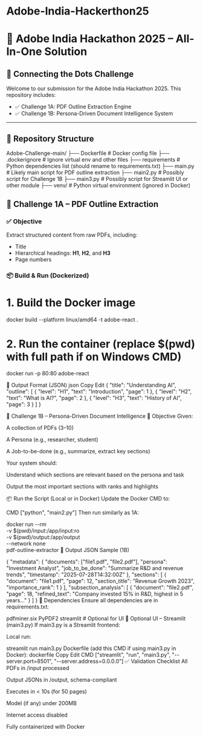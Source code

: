 # Adobe-India-Hackerthon25

# 🧠 Adobe India Hackathon 2025 – All-In-One Solution

## 🚀 Connecting the Dots Challenge

Welcome to our submission for the Adobe India Hackathon 2025. This repository includes:

- ✅ Challenge 1A: PDF Outline Extraction Engine
- ✅ Challenge 1B: Persona-Driven Document Intelligence System

---

## 📁 Repository Structure

Adobe-Challenge-main/
├── Dockerfile                # Docker config file
├── .dockerignore             # Ignore virtual env and other files
├── requirements              # Python dependencies list (should rename to requirements.txt)
├── main.py                   # Likely main script for PDF outline extraction
├── main2.py                  # Possibly script for Challenge 1B
├── main3.py                  # Possibly script for Streamlit UI or other module
├── venv/                     # Python virtual environment (ignored in Docker)

## 🧠 Challenge 1A – PDF Outline Extraction

### ✅ Objective

Extract structured content from raw PDFs, including:
- Title
- Hierarchical headings: **H1**, **H2**, and **H3**
- Page numbers

### 📦 Build & Run (Dockerized)

# 1. Build the Docker image
docker build --platform linux/amd64 -t adobe-react .

# 2. Run the container (replace $(pwd) with full path if on Windows CMD)

docker run -p 80:80 adobe-react


📝 Output Format (JSON)
json
Copy
Edit
{
  "title": "Understanding AI",
  "outline": [
    { "level": "H1", "text": "Introduction", "page": 1 },
    { "level": "H2", "text": "What is AI?", "page": 2 },
    { "level": "H3", "text": "History of AI", "page": 3 }
  ]
}


👤 Challenge 1B – Persona-Driven Document Intelligence
🧩 Objective
Given:

A collection of PDFs (3–10)

A Persona (e.g., researcher, student)

A Job-to-be-done (e.g., summarize, extract key sections)

Your system should:

Understand which sections are relevant based on the persona and task

Output the most important sections with ranks and highlights

📦 Run the Script (Local or in Docker)
Update the Docker CMD to:

CMD ["python", "main2.py"]
Then run similarly as 1A:

docker run --rm \
  -v $(pwd)/input:/app/input:ro \
  -v $(pwd)/output:/app/output \
  --network none \
  pdf-outline-extractor
🧠 Output JSON Sample (1B)

{
  "metadata": {
    "documents": ["file1.pdf", "file2.pdf"],
    "persona": "Investment Analyst",
    "job_to_be_done": "Summarize R&D and revenue trends",
    "timestamp": "2025-07-28T14:32:00Z"
  },
  "sections": [
    {
      "document": "file1.pdf",
      "page": 12,
      "section_title": "Revenue Growth 2023",
      "importance_rank": 1
    }
  ],
  "subsection_analysis": [
    {
      "document": "file2.pdf",
      "page": 18,
      "refined_text": "Company invested 15% in R&D, highest in 5 years..."
    }
  ]
}
🧾 Dependencies
Ensure all dependencies are in requirements.txt:

pdfminer.six
PyPDF2
streamlit           # Optional for UI
🎨 Optional UI – Streamlit (main3.py)
If main3.py is a Streamlit frontend:

Local run:

streamlit run main3.py
Dockerfile (add this CMD if using main3.py in Docker):
dockerfile
Copy
Edit
CMD ["streamlit", "run", "main3.py", "--server.port=8501", "--server.address=0.0.0.0"]
✅ Validation Checklist
 All PDFs in /input processed

 Output JSONs in /output, schema-compliant

 Executes in < 10s (for 50 pages)

 Model (if any) under 200MB

 Internet access disabled

 Fully containerized with Docker


